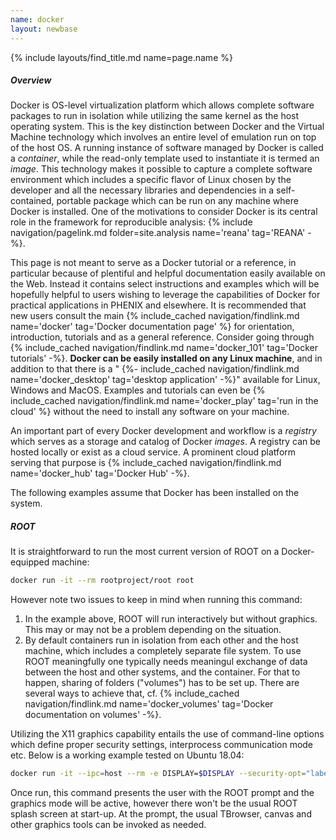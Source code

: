 ```yaml
---
name: docker
layout: newbase
---
```

{% include layouts/find_title.md name=page.name %}
##### Overview
Docker is OS-level virtualization platform which allows complete software
packages to run in isolation while utilizing the same kernel as the host
operating system. This is the key distinction between Docker and the Virtual
Machine technology which involves an entire level of emulation run on top
of the host OS. A running instance of software managed by Docker is called
a *container*, while the read-only template used to instantiate it is termed
an *image*. This technology makes it possible to capture a complete
software environment which includes a specific flavor of Linux chosen
by the developer and all the necessary libraries and dependencies in
a self-contained, portable package which can be run on any machine where
Docker is installed. One of the motivations to consider Docker is its
central role in the framework for reproducible analysis:
{% include navigation/pagelink.md folder=site.analysis name='reana' tag='REANA' -%}.

This page is not meant to serve as a Docker tutorial or a reference, in
particular because of plentiful and helpful documentation easily available on the Web.
Instead it contains select instructions and examples which will be hopefully helpful to
users wishing to leverage the capabilities of Docker for practical
applications in PHENIX and elsewhere.
It is recommended that new users consult the main
{% include_cached navigation/findlink.md name='docker' tag='Docker documentation page' %}
for orientation, introduction, tutorials and as a general reference. Consider going
through 
{% include_cached navigation/findlink.md name='docker_101' tag='Docker tutorials' -%}.
**Docker can be easily installed on any Linux machine**, and in addition to that
there is a "
{%- include_cached navigation/findlink.md name='docker_desktop' tag='desktop application' -%}"
available for Linux, Windows and MacOS. Examples and tutorials can even be
{% include_cached navigation/findlink.md name='docker_play' tag='run in the cloud' %}
without the need to install any software on your machine.

An important part of every Docker development and workflow is a *registry* which serves
as a storage and catalog of Docker *images*. A registry can be hosted locally or
exist as a cloud service. A prominent cloud platform serving that purpose is
{% include_cached navigation/findlink.md name='docker_hub' tag='Docker Hub' -%}.

The following examples assume that Docker has been installed on the system.

##### ROOT
It is straightforward to run the most current version of ROOT on a Docker-equipped machine:
```bash
docker run -it --rm rootproject/root root
```
However note two issues to keep in mind when running this command:
1. In the example above, ROOT will run interactively but without graphics. This may or may not
be a problem depending on the situation.
2. By default containers run in isolation from each other and the host machine,
which includes a completely separate file system.
To use ROOT meaningfully one typically needs meaningul exchange of data between the host
and other systems, and the container. For that to happen, sharing of folders
("volumes") has to be set up. There are several ways to achieve that, cf.
{% include_cached navigation/findlink.md name='docker_volumes' tag='Docker documentation on volumes' -%}.

Utilizing the X11 graphics capability entails the use of command-line
options which define proper security settings, interprocess communication mode etc.
Below is a working example tested on Ubuntu 18.04:
```bash
docker run -it --ipc=host --rm -e DISPLAY=$DISPLAY --security-opt="label:disable" -v /tmp/.X11-unix:/tmp/.X11-unix rootproject/root root
```
Once run, this command presents the user with the ROOT prompt and the graphics mode will be active, however
there won't be the usual ROOT splash screen at start-up. At the prompt, the usual TBrowser, canvas and
other graphics tools can be invoked as needed.
